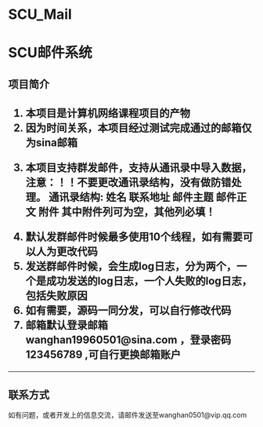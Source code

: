 # SCU_Mail
<h1>SCU邮件系统</h1>

<h2>项目简介<h2>
<ol>
<li>本项目是计算机网络课程项目的产物</li>
<li>因为时间关系，本项目经过测试完成通过的邮箱仅为sina邮箱</li>
<li><p>本项目支持群发邮件，支持从通讯录中导入数据，注意：！！不要更改通讯录结构，没有做防错处理。
		  通讯录结构:
		  姓名	联系地址	邮件主题	邮件正文	附件
	 其中附件列可为空，其他列必填！</p></li>
<li>默认发群邮件时候最多使用10个线程，如有需要可以人为更改代码</li>
<li>发送群邮件时候，会生成log日志，分为两个，一个是成功发送的log日志，一个人失败的log日志，包括失败原因</li>
<li>如有需要，源码一同分发，可以自行修改代码</li>
<li>邮箱默认登录邮箱 wanghan19960501@sina.com ，登录密码123456789 ,可自行更换邮箱账户</li>
</ol>
<hr>
<h2>联系方式</h2>
<p>如有问题，或者开发上的信息交流，请邮件发送至wanghan0501@vip.qq.com</p>
